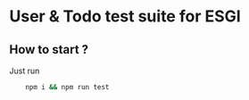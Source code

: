 # User & Todo test suite for ESGI

## How to start ?
Just run 
```bash
    npm i && npm run test
```